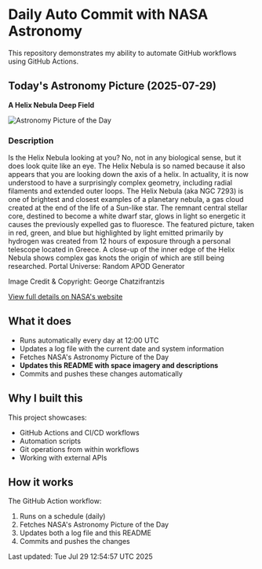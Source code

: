# Daily Auto Commit with NASA Astronomy
This repository demonstrates my ability to automate GitHub workflows using GitHub Actions.

## Today's Astronomy Picture (2025-07-29)
**A Helix Nebula Deep Field**

![Astronomy Picture of the Day](https://apod.nasa.gov/apod/image/2507/Helix_GC_1080.jpg)

### Description
Is the Helix Nebula looking at you? No, not in any biological sense, but it does look quite like an eye. The Helix Nebula is so named because it also appears that you are looking down the axis of a helix. In actuality, it is now understood to have a surprisingly complex geometry, including radial filaments and extended outer loops.  The Helix Nebula (aka NGC 7293) is one of brightest and closest examples of a planetary nebula, a gas cloud created at the end of the life of a Sun-like star. The remnant central stellar core, destined to become a white dwarf star, glows in light so energetic it causes the previously expelled gas to fluoresce. The featured picture, taken in red, green, and blue but highlighted by light emitted primarily by hydrogen was created from 12 hours of exposure through a personal telescope located in Greece.  A close-up of the inner edge of the Helix Nebula shows complex gas knots the origin of which are  still being researched.    Portal Universe: Random APOD Generator

Image Credit & Copyright: 
George Chatzifrantzis

[View full details on NASA's website](https://apod.nasa.gov/apod/astropix.html)

## What it does
- Runs automatically every day at 12:00 UTC
- Updates a log file with the current date and system information
- Fetches NASA's Astronomy Picture of the Day
- **Updates this README with space imagery and descriptions**
- Commits and pushes these changes automatically

## Why I built this
This project showcases:
- GitHub Actions and CI/CD workflows
- Automation scripts
- Git operations from within workflows
- Working with external APIs

## How it works
The GitHub Action workflow:
1. Runs on a schedule (daily)
2. Fetches NASA's Astronomy Picture of the Day
3. Updates both a log file and this README
4. Commits and pushes the changes

Last updated: Tue Jul 29 12:54:57 UTC 2025
